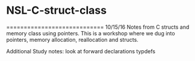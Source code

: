 # NSL-C-struct-class
============================
10/15/16
Notes from C structs and memory class using pointers.
This is a workshop where we dug into pointers, memory allocation, reallocation
and structs.

Additional Study notes:
look at forward declarations
typdefs
